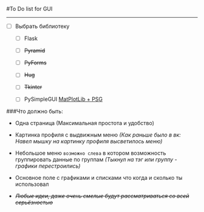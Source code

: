 #To Do list for GUI

_______

- [ ] Выбрать библиотеку
    - [ ] Flask
    - [ ] ~~Pyramid~~
    - [ ] ~~PyForms~~
    - [ ] ~~Hug~~
    - [ ] ~~Tkinter~~
    - [ ] PySimpleGUI [MatPlotLib + PSG](https://github.com/SuperMechaDeathChrist/Widgets/blob/master/plt_figure_w_controls.py )


###Что должно быть:

- Одна страница (Максимальная простота и удобство)

- Картинка профиля с выдвижным меню _(Как раньше было в вк: Навел мышку на картинку профиля высветилось меню)_

- Небольшое меню `возможно слева` в котором возможность группировать данные по группам _(Тыкнул на тэг или группу - графики перестроились)_

- Основное поле с графиками и списками что когда и сколько ты использовал

- _~~Любые идеи, даже очень смелые будут рассматриваться со всей серьёзностью~~_
